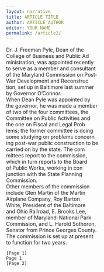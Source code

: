 ```yaml
---
layout: narrative
title: ARTICLE TITLE
author: ARTICLE AUTHOR
editor: YOUR NAME
permalink: /article2/
---
```

Dr. J. Freeman Pyle, Dean of the  
College of Business and Public Ad­  
ministration, was appointed recently  
to serve as a member and consultant  
of the Maryland Commission on Post-  
War Development and Reconstruc­  
tion, set up in Baltimore last summer  
by Governor O’Connor.  
When Dean Pyle was appointed by  
the governor, he was made a member  
of two of the four committees, the  
Committee on Public Activities and  
the one on Fiscal and Legal Prob­  
lems; the former committee is doing  
some studying on problems concern­  
ing post-war public construction to be  
carried on by the state. The com­  
mittees report to the commission,  
which in turn reports to the Board  
of Public Works, working in con­  
junction with the State Planning  
Commission.  
Other members of the commission  
include Glen Martin of the Martin  
Airplane Company, Roy Barton  
White, President of the Baltimore  
and Ohio Railroad, E. Brooks Lee,  
member of Maryland-National Park  
Commission, and L. Harold Sothoron,  
Senator from Prince Georges County.  
The commission is set up at present  
to function for two years.

    [Page 1]
    Page 1
    [Page 2]

